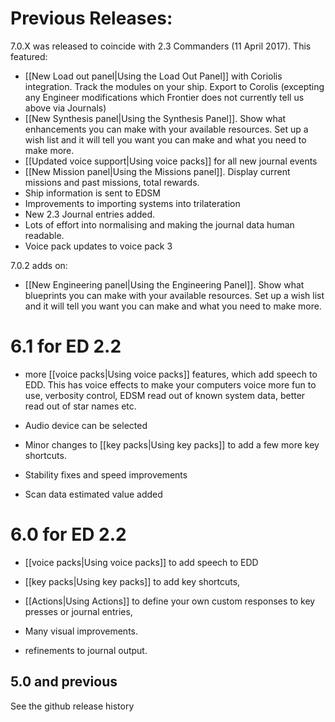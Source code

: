 # Previous Releases:

7.0.X was released to coincide with 2.3 Commanders (11 April 2017). This featured:

* [[New Load out panel|Using the Load Out Panel]] with Coriolis integration.  Track the modules on your ship. Export to Corolis (excepting any Engineer modifications which Frontier does not currently tell us above via Journals)
* [[New Synthesis panel|Using the Synthesis Panel]].  Show what enhancements you can make with your available resources. Set up a wish list and it will tell you want you can make and what you need to make more.
* [[Updated voice support|Using voice packs]] for all new journal events
* [[New Mission panel|Using the Missions panel]].  Display current missions and past missions, total rewards.
* Ship information is sent to EDSM
* Improvements to importing systems into trilateration
* New 2.3 Journal entries added.  
* Lots of effort into normalising and making the journal data human readable.
* Voice pack updates to voice pack 3

7.0.2 adds on:
* [[New Engineering panel|Using the Engineering Panel]].  Show what blueprints you can make with your available resources. Set up a wish list and it will tell you want you can make and what you need to make more.




# 6.1 for ED 2.2
* more [[voice packs|Using voice packs]] features, which add speech to EDD. This has voice effects to make your computers voice more fun to use, verbosity control, EDSM read out of known system data, better read out of star names etc.

* Audio device can be selected

* Minor changes to [[key packs|Using key packs]] to add a few more key shortcuts.

* Stability fixes and speed improvements

* Scan data estimated value added

# 6.0 for ED 2.2

* [[voice packs|Using voice packs]] to add speech to EDD

* [[key packs|Using key packs]] to add key shortcuts, 

* [[Actions|Using Actions]] to define your own custom responses to key presses or journal entries, 

* Many visual improvements.

* refinements to journal output.

## 5.0 and previous

See the github release history
